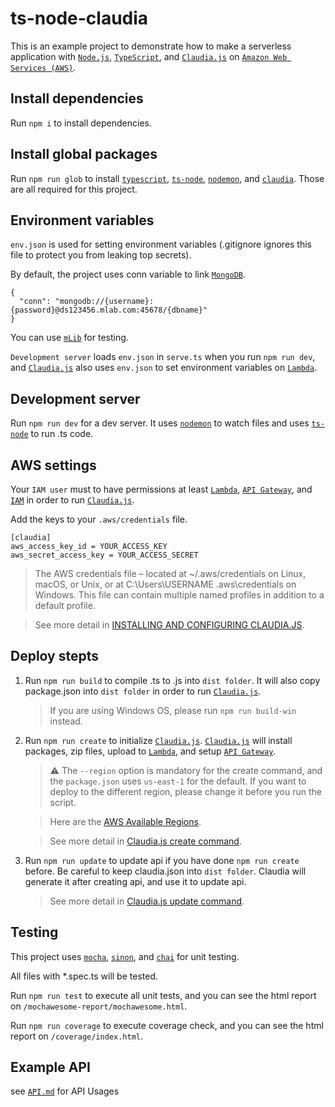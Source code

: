 # ts-node-claudia

This is an example project to demonstrate how to make a serverless application with [`Node.js`](https://nodejs.org/en/), [`TypeScript`](https://www.typescriptlang.org/), and [`Claudia.js`](https://github.com/claudiajs/claudia) on [`Amazon Web Services (AWS)`](https://aws.amazon.com/).

## Install dependencies

Run `npm i` to install dependencies.

## Install global packages

Run `npm run glob` to install [`typescript`](https://www.typescriptlang.org/), [`ts-node`](https://github.com/TypeStrong/ts-node), [`nodemon`](https://github.com/remy/nodemon), and [`claudia`](https://github.com/claudiajs/claudia). Those are all required for this project.

## Environment variables

`env.json` is used for setting environment variables (.gitignore ignores this file to protect you from leaking top secrets).

By default, the project uses conn variable to link [`MongoDB`](https://www.mongodb.com/).

```
{
  "conn": "mongodb://{username}:{password}@ds123456.mlab.com:45678/{dbname}"
}
```

You can use [`mLib`](https://mlab.com/) for testing.

`Development server` loads `env.json` in `serve.ts` when you run `npm run dev`, and [`Claudia.js`](https://github.com/claudiajs/claudia) also uses `env.json` to set environment variables on [`Lambda`](http://docs.aws.amazon.com/lambda/latest/dg/welcome.html).

## Development server

Run `npm run dev` for a dev server. It uses [`nodemon`](https://github.com/remy/nodemon) to watch files and uses [`ts-node`](https://github.com/TypeStrong/ts-node) to run .ts code.

## AWS settings

Your `IAM user` must to have permissions at least [`Lambda`](http://docs.aws.amazon.com/lambda/latest/dg/welcome.html), [`API Gateway`](http://docs.aws.amazon.com/apigateway/latest/developerguide/welcome.html), and [`IAM`](http://docs.aws.amazon.com/IAM/latest/UserGuide/introduction.html) in order to run [`Claudia.js`](https://github.com/claudiajs/claudia).

Add the keys to your `.aws/credentials` file.

```
[claudia]
aws_access_key_id = YOUR_ACCESS_KEY
aws_secret_access_key = YOUR_ACCESS_SECRET
```

> The AWS credentials file – located at ~/.aws/credentials on Linux, macOS, or Unix, or at C:\Users\USERNAME \.aws\credentials on Windows. This file can contain multiple named profiles in addition to a default profile.

> See more detail in [INSTALLING AND CONFIGURING CLAUDIA.JS](https://claudiajs.com/tutorials/installing.html#configuring-access-credentials).

## Deploy stepts

1. Run `npm run build` to compile .ts to .js into `dist folder`. It will also copy package.json into `dist folder` in order to run [`Claudia.js`](https://github.com/claudiajs/claudia).

   > If you are using Windows OS, please run `npm run build-win` instead.

2. Run `npm run create` to initialize [`Claudia.js`](https://github.com/claudiajs/claudia). [`Claudia.js`](https://github.com/claudiajs/claudia) will install packages, zip files, upload to [`Lambda`](http://docs.aws.amazon.com/lambda/latest/dg/welcome.html), and setup [`API Gateway`](http://docs.aws.amazon.com/apigateway/latest/developerguide/welcome.html).

   > :warning: The `--region` option is mandatory for the create command, and the `package.json` uses `us-east-1` for the default. If you want to deploy to the different region, please change it before you run the script.

   > Here are the [AWS Available Regions](https://docs.aws.amazon.com/AWSEC2/latest/UserGuide/using-regions-availability-zones.html#concepts-available-regions).

   > See more detail in [Claudia.js create command](https://github.com/claudiajs/claudia/blob/master/docs/create.md).

3. Run `npm run update` to update api if you have done `npm run create` before. Be careful to keep claudia.json into `dist folder`. Claudia will generate it after creating api, and use it to update api.

   > See more detail in [Claudia.js update command](https://github.com/claudiajs/claudia/blob/master/docs/update.md).

## Testing

This project uses [`mocha`](https://mochajs.org/), [`sinon`](http://sinonjs.org/), and [`chai`](http://chaijs.com/) for unit testing.

All files with *.spec.ts will be tested.

Run `npm run test` to execute all unit tests, and you can see the html report on `/mochawesome-report/mochawesome.html`.

Run `npm run coverage` to execute coverage check, and you can see the html report on `/coverage/index.html`.

## Example API

see [`API.md`](API.md) for API Usages
